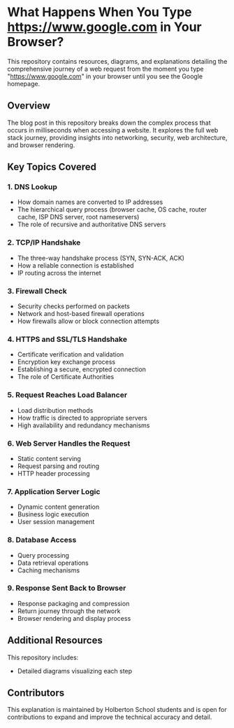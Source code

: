 # What Happens When You Type https://www.google.com in Your Browser?

This repository contains resources, diagrams, and explanations detailing the comprehensive journey of a web request from the moment you type "https://www.google.com" in your browser until you see the Google homepage.

## Overview

The blog post in this repository breaks down the complex process that occurs in milliseconds when accessing a website. It explores the full web stack journey, providing insights into networking, security, web architecture, and browser rendering.

## Key Topics Covered

### 1. DNS Lookup
- How domain names are converted to IP addresses
- The hierarchical query process (browser cache, OS cache, router cache, ISP DNS server, root nameservers)
- The role of recursive and authoritative DNS servers

### 2. TCP/IP Handshake
- The three-way handshake process (SYN, SYN-ACK, ACK)
- How a reliable connection is established
- IP routing across the internet

### 3. Firewall Check
- Security checks performed on packets
- Network and host-based firewall operations
- How firewalls allow or block connection attempts

### 4. HTTPS and SSL/TLS Handshake
- Certificate verification and validation
- Encryption key exchange process
- Establishing a secure, encrypted connection
- The role of Certificate Authorities

### 5. Request Reaches Load Balancer
- Load distribution methods
- How traffic is directed to appropriate servers
- High availability and redundancy mechanisms

### 6. Web Server Handles the Request
- Static content serving
- Request parsing and routing
- HTTP header processing

### 7. Application Server Logic
- Dynamic content generation
- Business logic execution
- User session management

### 8. Database Access
- Query processing
- Data retrieval operations
- Caching mechanisms

### 9. Response Sent Back to Browser
- Response packaging and compression
- Return journey through the network
- Browser rendering and display process

## Additional Resources

This repository includes:
- Detailed diagrams visualizing each step

## Contributors

This explanation is maintained by Holberton School students and is open for contributions to expand and improve the technical accuracy and detail.